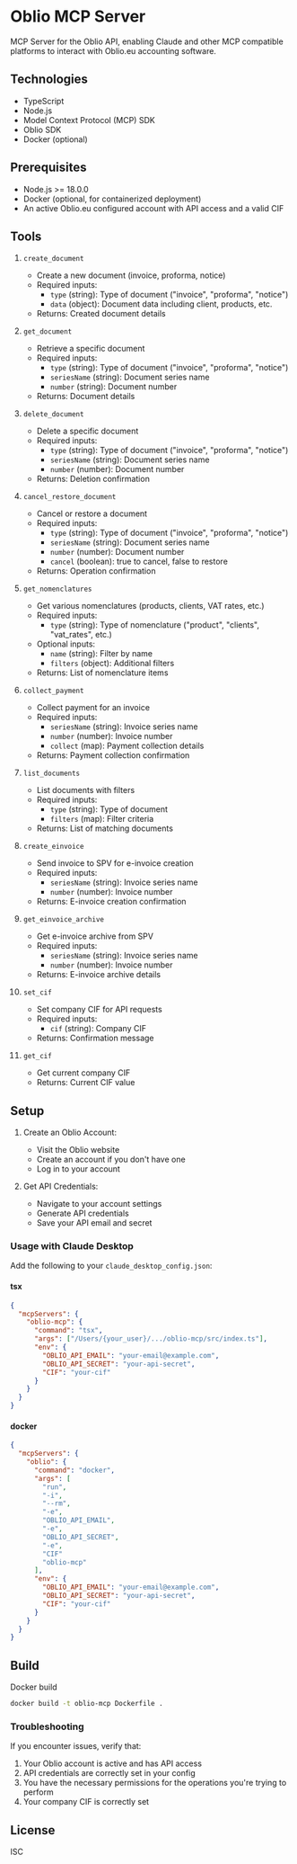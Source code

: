 # Oblio MCP Server

MCP Server for the Oblio API, enabling Claude and other MCP compatible platforms to interact with Oblio.eu accounting software.

## Technologies

- TypeScript
- Node.js
- Model Context Protocol (MCP) SDK
- Oblio SDK
- Docker (optional)

## Prerequisites

- Node.js >= 18.0.0
- Docker (optional, for containerized deployment)
- An active Oblio.eu configured account with API access and a valid CIF

## Tools

1. `create_document`

   - Create a new document (invoice, proforma, notice)
   - Required inputs:
     - `type` (string): Type of document ("invoice", "proforma", "notice")
     - `data` (object): Document data including client, products, etc.
   - Returns: Created document details

2. `get_document`

   - Retrieve a specific document
   - Required inputs:
     - `type` (string): Type of document ("invoice", "proforma", "notice")
     - `seriesName` (string): Document series name
     - `number` (string): Document number
   - Returns: Document details

3. `delete_document`

   - Delete a specific document
   - Required inputs:
     - `type` (string): Type of document ("invoice", "proforma", "notice")
     - `seriesName` (string): Document series name
     - `number` (number): Document number
   - Returns: Deletion confirmation

4. `cancel_restore_document`

   - Cancel or restore a document
   - Required inputs:
     - `type` (string): Type of document ("invoice", "proforma", "notice")
     - `seriesName` (string): Document series name
     - `number` (number): Document number
     - `cancel` (boolean): true to cancel, false to restore
   - Returns: Operation confirmation

5. `get_nomenclatures`

   - Get various nomenclatures (products, clients, VAT rates, etc.)
   - Required inputs:
     - `type` (string): Type of nomenclature ("product", "clients", "vat_rates", etc.)
   - Optional inputs:
     - `name` (string): Filter by name
     - `filters` (object): Additional filters
   - Returns: List of nomenclature items

6. `collect_payment`

   - Collect payment for an invoice
   - Required inputs:
     - `seriesName` (string): Invoice series name
     - `number` (number): Invoice number
     - `collect` (map): Payment collection details
   - Returns: Payment collection confirmation

7. `list_documents`

   - List documents with filters
   - Required inputs:
     - `type` (string): Type of document
     - `filters` (map): Filter criteria
   - Returns: List of matching documents

8. `create_einvoice`

   - Send invoice to SPV for e-invoice creation
   - Required inputs:
     - `seriesName` (string): Invoice series name
     - `number` (number): Invoice number
   - Returns: E-invoice creation confirmation

9. `get_einvoice_archive`

   - Get e-invoice archive from SPV
   - Required inputs:
     - `seriesName` (string): Invoice series name
     - `number` (number): Invoice number
   - Returns: E-invoice archive details

10. `set_cif`

    - Set company CIF for API requests
    - Required inputs:
      - `cif` (string): Company CIF
    - Returns: Confirmation message

11. `get_cif`
    - Get current company CIF
    - Returns: Current CIF value

## Setup

1. Create an Oblio Account:

   - Visit the Oblio website
   - Create an account if you don't have one
   - Log in to your account

2. Get API Credentials:

   - Navigate to your account settings
   - Generate API credentials
   - Save your API email and secret

### Usage with Claude Desktop

Add the following to your `claude_desktop_config.json`:

#### tsx

```json
{
  "mcpServers": {
    "oblio-mcp": {
      "command": "tsx",
      "args": ["/Users/{your_user}/.../oblio-mcp/src/index.ts"],
      "env": {
        "OBLIO_API_EMAIL": "your-email@example.com",
        "OBLIO_API_SECRET": "your-api-secret",
        "CIF": "your-cif"
      }
    }
  }
}
```

#### docker

```json
{
  "mcpServers": {
    "oblio": {
      "command": "docker",
      "args": [
        "run",
        "-i",
        "--rm",
        "-e",
        "OBLIO_API_EMAIL",
        "-e",
        "OBLIO_API_SECRET",
        "-e",
        "CIF"
        "oblio-mcp"
      ],
      "env": {
        "OBLIO_API_EMAIL": "your-email@example.com",
        "OBLIO_API_SECRET": "your-api-secret",
        "CIF": "your-cif"
      }
    }
  }
}
```

## Build

Docker build

```bash
docker build -t oblio-mcp Dockerfile .
```

### Troubleshooting

If you encounter issues, verify that:

1. Your Oblio account is active and has API access
2. API credentials are correctly set in your config
3. You have the necessary permissions for the operations you're trying to perform
4. Your company CIF is correctly set

## License

ISC
